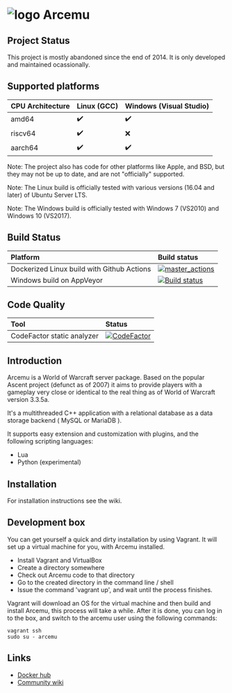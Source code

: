 # ![logo](https://raw.githubusercontent.com/arcemu/arcemu/master/arcemulogo.png) Arcemu

## Project Status
This project is mostly abandoned since the end of 2014. It is only developed and maintained ocassionally.

## Supported platforms

CPU Architecture  | Linux (GCC) | Windows (Visual Studio)
:-- | :-- | :---
amd64 | :heavy_check_mark: | :heavy_check_mark:
riscv64 | :heavy_check_mark: | :x:
aarch64 | :heavy_check_mark: | :heavy_check_mark:

Note: The project also has code for other platforms like Apple, and BSD, but they may not be up to date, and are not "officially" supported.

Note: The Linux build is officially tested with various versions (16.04 and later) of Ubuntu Server LTS.

Note: The Windows build is officially tested with Windows 7 (VS2010) and Windows 10 (VS2017).

## Build Status

Platform | Build status
:--- | :---
Dockerized Linux build with Github Actions | [![master_actions](https://github.com/arcemu/arcemu/actions/workflows/master_actions.yml/badge.svg)](https://github.com/arcemu/arcemu/actions/workflows/master_actions.yml)
Windows build on AppVeyor | [![Build status](https://ci.appveyor.com/api/projects/status/avvvuy4vpn183ncm?svg=true)](https://ci.appveyor.com/project/dfighter1985/arcemu-vulhc)


## Code Quality

Tool | Status
:--- | :---
CodeFactor static analyzer | [![CodeFactor](https://www.codefactor.io/repository/github/arcemu/arcemu/badge/master)](https://www.codefactor.io/repository/github/arcemu/arcemu/overview/master)

## Introduction

Arcemu is a World of Warcraft server package. Based on the popular Ascent project (defunct as of 2007) it aims to provide players with a gameplay very close or identical to the real thing as of World of Warcraft version 3.3.5a.

It's a multithreaded C++ application with a relational database as a data storage backend ( MySQL or MariaDB ).

It supports easy extension and customization with plugins, and the following scripting languages:

* Lua
* Python (experimental)

## Installation

For installation instructions see the wiki.

## Development box

You can get yourself a quick and dirty installation by using Vagrant. It will set up a virtual machine for you, with Arcemu installed.

* Install Vagrant and VirtualBox
* Create a directory somewhere
* Check out Arcemu code to that directory
* Go to the created directory in the command line / shell
* Issue the command 'vagrant up', and wait until the process finishes.

Vagrant will download an OS for the virtual machine and then build and install Arcemu, this process will take a while.
After it is done, you can log in to the box, and switch to the arcemu user using the following commands:

```
vagrant ssh
sudo su - arcemu
```

## Links

* [Docker hub](https://hub.docker.com/u/arcemu)
* [Community wiki](https://arcemu.fandom.com/wiki/Arcemu_Wiki)

